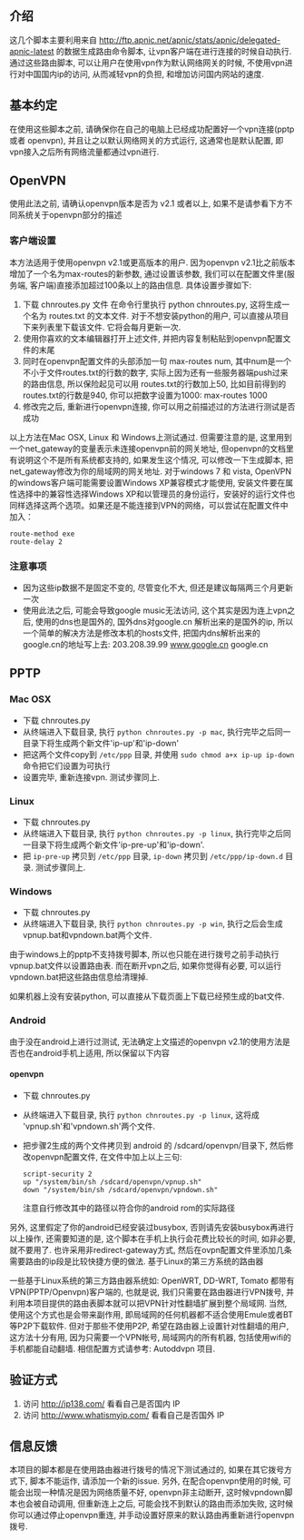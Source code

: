 ## 介绍

这几个脚本主要利用来自 http://ftp.apnic.net/apnic/stats/apnic/delegated-apnic-latest 的数据生成路由命令脚本, 让vpn客户端在进行连接的时候自动执行. 通过这些路由脚本, 可以让用户在使用vpn作为默认网络网关的时候, 不使用vpn进行对中国国内ip的访问, 从而减轻vpn的负担, 和增加访问国内网站的速度.

## 基本约定

在使用这些脚本之前, 请确保你在自己的电脑上已经成功配置好一个vpn连接(pptp 或者 openvpn), 并且让之以默认网络网关的方式运行, 这通常也是默认配置, 即vpn接入之后所有网络流量都通过vpn进行.

## OpenVPN

使用此法之前, 请确认openvpn版本是否为 v2.1 或者以上, 如果不是请参看下方不同系统关于openvpn部分的描述

### 客户端设置

本方法适用于使用openvpn v2.1或更高版本的用户. 因为openvpn v2.1比之前版本增加了一个名为max-routes的新参数, 通过设置该参数, 我们可以在配置文件里(服务端, 客户端)直接添加超过100条以上的路由信息. 具体设置步骤如下:

1. 下载 chnroutes.py 文件
 在命令行里执行 python chnroutes.py, 这将生成一个名为 routes.txt 的文本文件. 对于不想安装python的用户, 可以直接从项目下来列表里下载该文件. 它将会每月更新一次.
2. 使用你喜欢的文本编辑器打开上述文件, 并把内容复制粘贴到openvpn配置文件的末尾
3. 同时在openvpn配置文件的头部添加一句 max-routes num, 其中num是一个不小于文件routes.txt的行数的数字, 实际上因为还有一些服务器端push过来的路由信息, 所以保险起见可以用 routes.txt的行数加上50, 比如目前得到的routes.txt的行数是940, 你可以把数字设置为1000: max-routes 1000
4. 修改完之后, 重新进行openvpn连接, 你可以用之前描述过的方法进行测试是否成功 

以上方法在Mac OSX, Linux 和 Windows上测试通过. 但需要注意的是, 这里用到一个net_gateway的变量表示未连接openvpn前的网关地址, 但openvpn的文档里有说明这个不是所有系统都支持的, 如果发生这个情况, 可以修改一下生成脚本, 把net_gateway修改为你的局域网的网关地址. 对于windows 7 和 vista, OpenVPN的windows客户端可能需要设置Windows XP兼容模式才能使用, 安装文件要在属性选择中的兼容性选择Windows XP和以管理员的身份运行，安装好的运行文件也同样选择这两个选项。如果还是不能连接到VPN的网络，可以尝试在配置文件中加入：

```
route-method exe
route-delay 2
```

### 注意事项

* 因为这些ip数据不是固定不变的, 尽管变化不大, 但还是建议每隔两三个月更新一次
* 使用此法之后, 可能会导致google music无法访问, 这个其实是因为连上vpn之后, 使用的dns也是国外的, 国外dns对google.cn 解析出来的是国外的ip, 所以一个简单的解决方法是修改本机的hosts文件, 把国内dns解析出来的google.cn的地址写上去: 203.208.39.99 www.google.cn google.cn 

## PPTP

### Mac OSX

* 下载 chnroutes.py
* 从终端进入下载目录, 执行 `python chnroutes.py -p mac`, 执行完毕之后同一目录下将生成两个新文件'ip-up'和'ip-down'
* 把这两个文件copy到 `/etc/ppp` 目录, 并使用 `sudo chmod a+x ip-up ip-down` 命令把它们设置为可执行
* 设置完毕, 重新连接vpn. 测试步骤同上. 

### Linux

* 下载 chnroutes.py
* 从终端进入下载目录, 执行 `python chnroutes.py -p linux`, 执行完毕之后同一目录下将生成两个新文件'ip-pre-up'和'ip-down'.
* 把 `ip-pre-up` 拷贝到 `/etc/ppp` 目录, `ip-down` 拷贝到 `/etc/ppp/ip-down.d` 目录. 测试步骤同上. 

### Windows

* 下载 chnroutes.py
* 从终端进入下载目录, 执行 `python chnroutes.py -p win`, 执行之后会生成vpnup.bat和vpndown.bat两个文件. 

由于windows上的pptp不支持拨号脚本, 所以也只能在进行拨号之前手动执行vpnup.bat文件以设置路由表. 而在断开vpn之后, 如果你觉得有必要, 可以运行vpndown.bat把这些路由信息给清理掉.

如果机器上没有安装python, 可以直接从下载页面上下载已经预生成的bat文件.

### Android

由于没在android上进行过测试, 无法确定上文描述的openvpn v2.1的使用方法是否也在android手机上适用, 所以保留以下内容

#### openvpn


* 下载 chnroutes.py
* 从终端进入下载目录, 执行 `python chnroutes.py -p linux`, 这将成
  'vpnup.sh'和'vpndown.sh'两个文件.
* 把步骤2生成的两个文件拷贝到 android 的 /sdcard/openvpn/目录下, 然后修改openvpn配置文件, 
  在文件中加上以上三句:
  
  ``` 
  script-security 2
  up "/system/bin/sh /sdcard/openvpn/vpnup.sh"
  down "/system/bin/sh /sdcard/openvpn/vpndown.sh"
  ```
 
  注意自行修改其中的路径以符合你的android rom的实际路径 

另外, 这里假定了你的android已经安装过busybox, 否则请先安装busybox再进行以上操作, 还需要知道的是, 这个脚本在手机上执行会花费比较长的时间, 如非必要, 就不要用了. 也许采用非redirect-gateway方式, 然后在ovpn配置文件里添加几条需要路由的ip段是比较快捷方便的做法.
基于Linux的第三方系统的路由器

一些基于Linux系统的第三方路由器系统如: OpenWRT, DD-WRT, Tomato 都带有VPN(PPTP/Openvpn)客户端的, 也就是说, 我们只需要在路由器进行VPN拨号, 并利用本项目提供的路由表脚本就可以把VPN针对性翻墙扩展到整个局域网. 当然, 使用这个方式也是会带来副作用, 即局域网的任何机器都不适合使用Emule或者BT等P2P下载软件. 但对于那些不使用P2P, 希望在路由器上设置针对性翻墙的用户, 这方法十分有用, 因为只需要一个VPN帐号, 局域网内的所有机器, 包括使用wifi的手机都能自动翻墙. 相信配置方式请参考: Autoddvpn 项目.

## 验证方式

1. 访问 http://ip138.com/ 看看自己是否国内 IP
2. 访问 http://www.whatismyip.com/ 看看自己是否国外 IP

## 信息反馈

本项目的脚本都是在使用路由器进行拨号的情况下测试通过的, 如果在其它拨号方式下, 脚本不能运作, 请添加一个新的issue. 另外, 在配合openvpn使用的时候, 可能会出现一种情况是因为网络质量不好, openvpn非主动断开, 这时候vpndown脚本也会被自动调用, 但重新连上之后, 可能会找不到默认的路由而添加失败, 这时候你可以通过停止openvpn重连, 并手动设置好原来的默认路由再重新进行openvpn拨号. 
